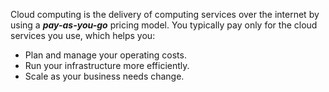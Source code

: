 Cloud computing is the delivery of computing services over the internet by using a ***pay-as-you-go*** pricing model. You typically pay only for the cloud services you use, which helps you:

- Plan and manage your operating costs.
- Run your infrastructure more efficiently.
- Scale as your business needs change.